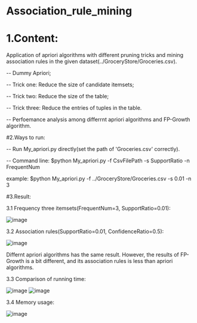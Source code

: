 # Association_rule_mining
# 1.Content: 

Application of apriori algorithms with different pruning tricks and mining association rules in the given dataset(../GroceryStore/Groceries.csv).

-- Dummy Apriori;

-- Trick one: Reduce the size of candidate itemsets;

-- Trick two: Reduce the size of the table;

-- Trick three: Reduce the entries of tuples in the table.

-- Perfoemance analysis among differrnt apriori algorithms and FP-Growth algorithm.


#2.Ways to run:

-- Run My_apriori.py directly(set the path of 'Groceries.csv' correctly).

-- Command line: $python My_apriori.py -f CsvFilePath -s SupportRatio -n FrequentNum

example: $python My_apriori.py -f ../GroceryStore/Groceries.csv -s 0.01 -n 3


#3.Result:

3.1 Frequency three itemsets(FrequentNum=3, SupportRatio=0.01):

![image](https://user-images.githubusercontent.com/68360191/116813061-81675e00-ab84-11eb-96ff-25e167f0c767.png)


3.2 Association rules(SupportRatio=0.01, ConfidenceRatio=0.5):

![image](https://user-images.githubusercontent.com/68360191/116813211-4ade1300-ab85-11eb-9b4f-f7bf379fcb2d.png)

Differnt apriori algorithms has the same result. However, the results of FP-Growth is a bit different, and its association rules is less than apriori algorithms.

3.3 Comparison of running time:

![image](https://user-images.githubusercontent.com/68360191/116813237-73fea380-ab85-11eb-9412-78892c29b57a.png)
![image](https://user-images.githubusercontent.com/68360191/116813240-782ac100-ab85-11eb-8a80-583fdda04ff2.png)

3.4 Memory usage:

![image](https://user-images.githubusercontent.com/68360191/116813260-8d9feb00-ab85-11eb-885d-4dae5c7d12c9.png)
